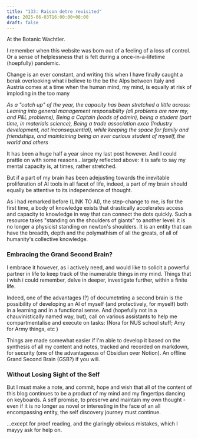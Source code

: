 ```yaml
---
title: "133: Raison detre revisited"
date: 2025-06-03T16:00:00+08:00
draft: false
---
```


At the Botanic Wachtler.

I remember when this website was born out of a feeling of a loss of control. Or a sense of helplessness that is felt during a once-in-a-lifetime (hoepfully) pandemic.

Change is an ever constant, and writing this when I have finally caught a berak overlooking what i believe to the be the Alps between Italy and Austria comes at a time when the human mind, my mind, is equally at risk of imploding in the too many 

*As a "catch up" of the year, the capacity has been stretched a little across: Leaning into general management responsibility (all problems are now my, and P&L problems), Being a Captain (loads of admin), being a student (part time, in materials science), Being a trade association exco (Industry development, not inconsequential), while keeping the space for family and friendships, and maintaining being an ever curious student of myself, the world and others*

It has been a huge half a year since my last post however. And I could prattle on with some reasons...largely reflected above: it is safe to say my mental capacity is, at times, rather stretched. 

But if a part of my brain has been adejusting towards the inevitable proliferation of AI tools in all facet of life, indeed, a part of my brain should equally be attentive to its independence of thought. 

As i had remarked before (LINK TO AI), the step-change to me, is for the first time, a body of knowledge exists that drastically accelerates access and capacity to knowledge in way that can connect the dots quickly. Such a resource takes "standing on the shoulders of giants" to another level: it is no longer a physicist standing on newton's shoulders. It is an entity that can have the breadth, depth and the polymathism of all the greats, of all of humanity's collective knowledge.

### Embracing the Grand Second Brain?
I embrace it however, as i actively need, and would like to solicit a powerful partner in life to keep track of the inumerable things in my mind. Things that i wish i could remember, delve in deeper, investigate further, within a finite life.

Indeed, one of the advantages (?) of documetnting a second brain is the possibility of developing an AI of myself (and protectively, for myself) both in a learning and in a functional sense. And (hopefully not in a chauvinistically named way, but), call on various assistants to help me compartmentalise and execute on tasks: (Nora for NUS school stuff; Amy for Army things, etc )

Things are made somewhat easier if I'm able to develop it based on the synthesis of all my content and notes, tracked and recorded on markdown, for security (one of the advantageous of Obsidian over Notion). An offline Grand Second Brain (GSB?) if you will.

### Without Losing Sight of the Self
But I must make a note, and commit, hope and wish that all of the content of this blog continues to be a product of my mind and my fingertips dancing on keyboards. A self promise, to preserve and maintain my own thought - even if it is no longer as novel or interesting in the face of an all encompassing entity, the self discovery journey must continue.

...except for proof reading, and the glaringly obvious mistakes, which I mayyy ask for help on.


